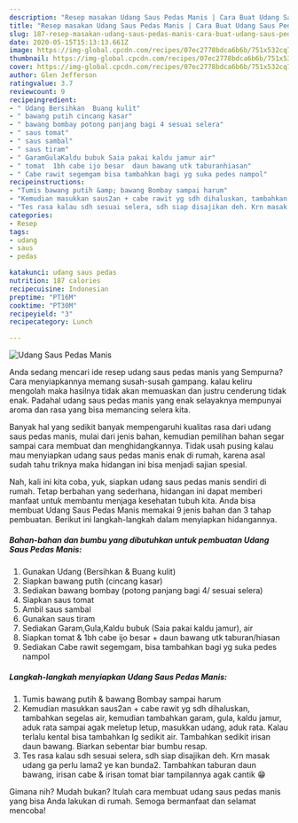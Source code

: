 ```yaml
---
description: "Resep masakan Udang Saus Pedas Manis | Cara Buat Udang Saus Pedas Manis Yang Menggugah Selera"
title: "Resep masakan Udang Saus Pedas Manis | Cara Buat Udang Saus Pedas Manis Yang Menggugah Selera"
slug: 187-resep-masakan-udang-saus-pedas-manis-cara-buat-udang-saus-pedas-manis-yang-menggugah-selera
date: 2020-05-15T15:13:13.661Z
image: https://img-global.cpcdn.com/recipes/07ec2778bdca6b6b/751x532cq70/udang-saus-pedas-manis-foto-resep-utama.jpg
thumbnail: https://img-global.cpcdn.com/recipes/07ec2778bdca6b6b/751x532cq70/udang-saus-pedas-manis-foto-resep-utama.jpg
cover: https://img-global.cpcdn.com/recipes/07ec2778bdca6b6b/751x532cq70/udang-saus-pedas-manis-foto-resep-utama.jpg
author: Glen Jefferson
ratingvalue: 3.7
reviewcount: 9
recipeingredient:
- " Udang Bersihkan  Buang kulit"
- " bawang putih cincang kasar"
- " bawang bombay potong panjang bagi 4 sesuai selera"
- " saus tomat"
- " saus sambal"
- " saus tiram"
- " GaramGulaKaldu bubuk Saia pakai kaldu jamur air"
- " tomat  1bh cabe ijo besar  daun bawang utk taburanhiasan"
- " Cabe rawit segemgam bisa tambahkan bagi yg suka pedes nampol"
recipeinstructions:
- "Tumis bawang putih &amp; bawang Bombay sampai harum"
- "Kemudian masukkan saus2an + cabe rawit yg sdh dihaluskan, tambahkan segelas air, kemudian tambahkan garam, gula, kaldu jamur, aduk rata sampai agak meletup letup, masukkan udang, aduk rata. Kalau terlalu kental bisa tambahkan lg sedikit air. Tambahkan sedikit irisan daun bawang. Biarkan sebentar biar bumbu resap."
- "Tes rasa kalau sdh sesuai selera, sdh siap disajikan deh. Krn masak udang ga perlu lama2 ye kan bunda2. Tambahkan taburan daun bawang, irisan cabe &amp; irisan tomat biar tampilannya agak cantik 😁"
categories:
- Resep
tags:
- udang
- saus
- pedas

katakunci: udang saus pedas 
nutrition: 187 calories
recipecuisine: Indonesian
preptime: "PT16M"
cooktime: "PT30M"
recipeyield: "3"
recipecategory: Lunch

---
```



![Udang Saus Pedas Manis](https://img-global.cpcdn.com/recipes/07ec2778bdca6b6b/751x532cq70/udang-saus-pedas-manis-foto-resep-utama.jpg)

Anda sedang mencari ide resep udang saus pedas manis yang Sempurna? Cara menyiapkannya memang susah-susah gampang. kalau keliru mengolah maka hasilnya tidak akan memuaskan dan justru cenderung tidak enak. Padahal udang saus pedas manis yang enak selayaknya mempunyai aroma dan rasa yang bisa memancing selera kita.



Banyak hal yang sedikit banyak mempengaruhi kualitas rasa dari udang saus pedas manis, mulai dari jenis bahan, kemudian pemilihan bahan segar sampai cara membuat dan menghidangkannya. Tidak usah pusing kalau mau menyiapkan udang saus pedas manis enak di rumah, karena asal sudah tahu triknya maka hidangan ini bisa menjadi sajian spesial.


Nah, kali ini kita coba, yuk, siapkan udang saus pedas manis sendiri di rumah. Tetap berbahan yang sederhana, hidangan ini dapat memberi manfaat untuk membantu menjaga kesehatan tubuh kita. Anda bisa membuat Udang Saus Pedas Manis memakai 9 jenis bahan dan 3 tahap pembuatan. Berikut ini langkah-langkah dalam menyiapkan hidangannya.

<!--inarticleads1-->

##### Bahan-bahan dan bumbu yang dibutuhkan untuk pembuatan Udang Saus Pedas Manis:

1. Gunakan  Udang (Bersihkan &amp; Buang kulit)
1. Siapkan  bawang putih (cincang kasar)
1. Sediakan  bawang bombay (potong panjang bagi 4/ sesuai selera)
1. Siapkan  saus tomat
1. Ambil  saus sambal
1. Gunakan  saus tiram
1. Sediakan  Garam,Gula,Kaldu bubuk (Saia pakai kaldu jamur), air
1. Siapkan  tomat &amp; 1bh cabe ijo besar + daun bawang utk taburan/hiasan
1. Sediakan  Cabe rawit segemgam, bisa tambahkan bagi yg suka pedes nampol




<!--inarticleads2-->

##### Langkah-langkah menyiapkan Udang Saus Pedas Manis:

1. Tumis bawang putih &amp; bawang Bombay sampai harum
1. Kemudian masukkan saus2an + cabe rawit yg sdh dihaluskan, tambahkan segelas air, kemudian tambahkan garam, gula, kaldu jamur, aduk rata sampai agak meletup letup, masukkan udang, aduk rata. Kalau terlalu kental bisa tambahkan lg sedikit air. Tambahkan sedikit irisan daun bawang. Biarkan sebentar biar bumbu resap.
1. Tes rasa kalau sdh sesuai selera, sdh siap disajikan deh. Krn masak udang ga perlu lama2 ye kan bunda2. Tambahkan taburan daun bawang, irisan cabe &amp; irisan tomat biar tampilannya agak cantik 😁




Gimana nih? Mudah bukan? Itulah cara membuat udang saus pedas manis yang bisa Anda lakukan di rumah. Semoga bermanfaat dan selamat mencoba!
